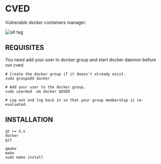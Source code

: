 # CVED

Vulnerable docker containers manager.

![alt tag](https://i.ibb.co/wRGQFk8/cved.png)

## REQUISITES

You need add your user to docker group and start docker daemon before run cved.

```shell
# Create the docker group if it doesn't already exist.
sudo groupadd docker

# Add your user to the docker group.
sudo usermod -aG docker $USER

# Log out and log back in so that your group membership is re-evaluated.
```
## INSTALLATION

```shell
qt >= 5.x
docker
git
```
```shell
qmake
make
sudo make install
```
